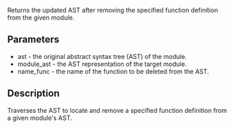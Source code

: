 Returns the updated AST after removing the specified function definition from the given module.

## Parameters

- ast - the original abstract syntax tree (AST) of the module.
- module_ast - the AST representation of the target module.
- name_func - the name of the function to be deleted from the AST.

## Description
Traverses the AST to locate and remove a specified function definition from a given module's AST.